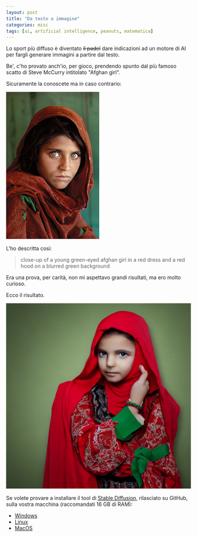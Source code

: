 ```yaml
---
layout: post
title: "Da testo a immagine"
categories: misc
tags: [ai, artificial intelligence, peanuts, matematica]
---
```

Lo sport più diffuso è diventato ~~il padel~~ dare indicazioni ad un motore di AI per fargli generare immagini a partire dal testo.

Be', c'ho provato anch'io, per gioco, prendendo spunto dal più famoso scatto di Steve McCurry intitolato "Afghan girl".

Sicuramente la conoscete ma in caso contrario:

![Afgan girl](/assets/images/Sharbat_Gula.jpg "Afgan girl")

L'ho descritta così:
> close-up of a young green-eyed afghan girl in a red dress and a red hood on a blurred green background

Era una prova, per carità, non mi aspettavo grandi risultati, ma ero molto curioso.

Ecco il risultato.

![Afgan girl from text](/assets/images/afgan-girl-from-text.png "Afgan girl from text")

Se volete provare a installare il tool di [Stable Diffusion](https://stability.ai/blog/stable-diffusion-public-release), rilasciato su GitHub, sulla vostra macchina (raccomandati 16 GB di RAM):

- [Windows](https://github.com/sd-webui/stable-diffusion-webui/wiki/Installation)
- [Linux](https://github.com/sd-webui/stable-diffusion-webui/wiki/Linux-Automated-Setup-Guide)
- [MacOS]()